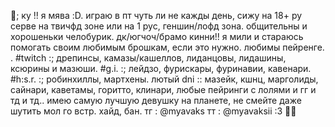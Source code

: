 🍒; ку !! я мява :D. играю в пт чуть ли не кажды день, сижу на 18+ ру серве на твичфд зоне или на 1 рус, геншин/лофд зона. 
общительны и хорошеньки челобурик. дк/югчоч/брамо кинни!! я мили и стараюсь помогать своим любимым брошкам, если это нужно. 
любимы пейренге. . 
#twitch :; дрепинсы, камазы/кашеллов, лиданцовы, лидашины, ксюрины и мазюши.
#g.i. :; лейдзо, фурискары, фуринавии, кавенари. 
#h:s.r. :; робинхиллы, мартхены. 
лютый dni :: мазейк, кшнц, марголиды, сайнари, каветамы, горитто, клинари, любые пейринги с лолями и гг и тд и тд.. 
имею самую лучшую девушку на планете, не смейте даже шутить мол го встр. хайд, бан.
тг : @myavaks тт : @myavaksii :3 🏳‍🌈
